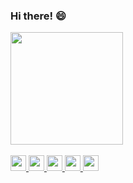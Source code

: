 ### Hi there! 😄

 <div>
  <a href="https://github.com/Alexandra-Lischt">
  <img height="180em" src="https://github-readme-stats.vercel.app/api?username=alexandra-lischt&show_icons=true&title_color=9a00f7&icon_color=9a00f7&bg_color=0d1117&include_all_commits=true&text_color=f0f6fc#count_private=true"/>
</div>
<br>
<img height="25"  src="https://img.shields.io/badge/JavaScript-323330?style=for-the-badge&logo=javascript&logoColor=F7DF1E">
<img height="25" src="https://img.shields.io/badge/TypeScript-007ACC?style=for-the-badge&logo=typescript&logoColor=white">
<img height="25"  src="https://img.shields.io/badge/Node.js-339933?style=for-the-badge&logo=nodedotjs&logoColor=white">
<img height="25" src="https://img.shields.io/badge/React-20232A?style=for-the-badge&logo=react&logoColor=61DAFB">
<img height="25"  src="https://img.shields.io/badge/Jest-C21325?style=for-the-badge&logo=jest&logoColor=white">







